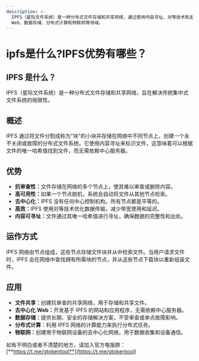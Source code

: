 ```yaml
---
description: >-
  IPFS（星际文件系统）是一种分布式文件存储和共享网络，通过使用内容寻址、对等技术和去中心化的特性，解决了传统集中式文件系统的局限性，提供抗审查、高可用、高效且可寻址的文件存储和共享解决方案，适用于文件共享、去中心化
  Web、数据存储、分布式计算和物联网等领域。
---
```


# ipfs是什么?IPFS优势有哪些？

## IPFS 是什么？

IPFS（星际文件系统）是一种分布式文件存储和共享网络，旨在解决传统集中式文件系统的局限性。

## 概述

IPFS 通过将文件分割成称为"块"的小块并存储在网络中不同节点上，创建一个永不关闭或故障的分布式文件系统。它使用内容寻址来标识文件，这意味着可以根据文件的唯一哈希值找到文件，而无需依赖中心服务器。

## 优势

* **抗审查性：**&#x6587;件存储在网络的多个节点上，使其难以审查或删除内容。
* **高可用性：**&#x5982;果一个节点脱机，系统会自动将文件从其他节点检索。
* **去中心化：**&#x49;PFS 没有任何中心控制机构，所有节点都是平等的。
* **高效：**&#x49;PFS 使用对等技术优化数据传输，减少带宽使用和延迟。
* **内容可寻址：**&#x6587;件通过其唯一哈希值进行寻址，确保数据的完整性和出处。

## 运作方式

IPFS 网络由节点组成，这些节点存储文件块并从中检索文件。当用户请求文件时，IPFS 会在网络中查找拥有所需块的节点，并从这些节点下载块以重新组装文件。

## 应用

* **文件共享：**&#x521B;建抗审查的共享网络，用于存储和共享文件。
* **去中心化 Web：**&#x5F00;发基于 IPFS 的网站和应用程序，无需依赖中心服务器。
* **数据存储：**&#x63D0;供长期、安全的存储解决方案，不受审查或单点故障影响。
* **分布式计算**：利用 IPFS 网络的计算能力来执行分布式任务。
* **物联网：**&#x521B;建用于物联网设备的去中心化网络，用于数据收集和设备通信。

如有不明白或者不清楚的地方，请加入官方电报群：[**https://t.me/gtokentool**](https://t.me/gtokentool)
